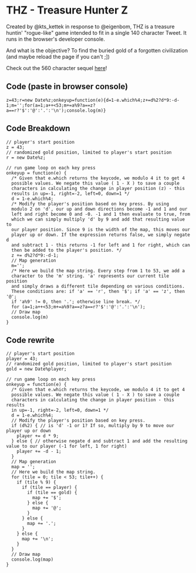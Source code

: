 # THZ - Treasure Hunter Z
Created by @kts_kettek in response to @eigenbom, THZ is a treasure huntin' "rogue-like" game intended to fit in a single 140 character Tweet. It runs in the browser's developer console.

And what is the objective? To find the buried gold of a forgotten civilization (and maybe reload the page if you can't ;])

Check out the 560 character sequel [here](https://github.com/kettek/THZ-II/)!

## Code (paste in browser console)
    z=43;r=new Date%z;onkeyup=function(e){d=1-e.which%4;z+=d%2?d*9:-d-1;m='';for(a=1;a++<53;m+=a%9?a==z?a==r?'$':'@':'.':'\n');console.log(m)}

## Code Breakdown
    // player's start position
    z = 43;
    // randomized gold position, limited to player's start position
    r = new Date%z;
    
    // run game loop on each key press
    onkeyup = function(e) {
      /* Given that e.which returns the keycode, we modulo 4 it to get 4
      possible values. We negate this value ( 1 - X ) to save a couple
      characters in calculating the change in player position (z) - this
      results in up=-1, right=-2, left=0, down=1 */
      d = 1-e.which%4;
      /* Modify the player's position based on key press. By using
      modulo 2 on 'd', our up and down directions become -1 and 1 and our
      left and right become 0 and -0. -1 and 1 then evaluate to true, from
      which we can simply multiply 'd' by 9 and add that resulting value to
      our player position. Since 9 is the width of the map, this moves our
      player up or down. If the expression returns false, we simply negate d
      and subtract 1 - this returns -1 for left and 1 for right, which can
      then be added to the player's position. */
      z += d%2?d*9:-d-1;
      // Map generation
      m='';
      /* Here we build the map string. Every step from 1 to 53, we add a
      character to the 'm' string. 'a' represents our current tile position
      and simply draws a different tile depending on various conditions.
      These conditions are: if 'a' == 'r', then '$'; if 'a' == 'z', then '@';
      if 'a%9' != 0, then '.'; otherwise line break. */
      for (a=1;a++<53;m+=a%9?a==z?a==r?'$':'@':'.':'\n');
      // Draw map
      console.log(m)
    }

## Code rewrite
    // player's start position
    player = 43;
    // randomized gold position, limited to player's start position
    gold = new Date%player;
    
    // run game loop on each key press
    onkeyup = function(e) {
      /* Given that e.which returns the keycode, we modulo 4 it to get 4
      possible values. We negate this value ( 1 - X ) to save a couple
      characters in calculating the change in player position - this results
      in up=-1, right=-2, left=0, down=1 */
      d = 1-e.which%4;
      // Modify the player's position based on key press.
      if (d%2) { // is 'd' -1 or 1? If so, multiply by 9 to move our player up or down
        player += d * 9;
      } else { // otherwise negate d and subtract 1 and add the resulting value to our player (-1 for left, 1 for right)
        player += -d - 1;
      }
      // Map generation
      map = '';
      // Here we build the map string.
      for (tile = 0; tile < 53; tile++) {
        if (tile % 9) {
          if (tile == player) {
            if (tile == gold) {
              map += '$';
            } else {
              map += '@';
            }
          } else {
            map += '.';
          }
        } else {
          map += '\n';
        }
      }
      // Draw map
      console.log(map)
    }
